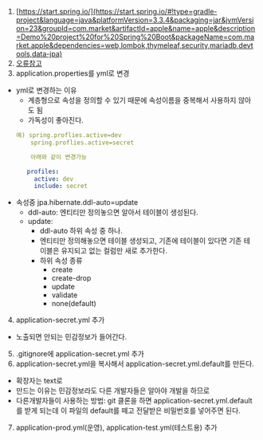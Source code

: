 1. [https://start.spring.io/](https://start.spring.io/#!type=gradle-project&language=java&platformVersion=3.3.4&packaging=jar&jvmVersion=23&groupId=com.market&artifactId=apple&name=apple&description=Demo%20project%20for%20Spring%20Boot&packageName=com.market.apple&dependencies=web,lombok,thymeleaf,security,mariadb,devtools,data-jpa)
2. [오류참고](https://velog.io/@peh4622/Spring-Could-not-resolve-all-dependencies-%EA%B4%80%EB%A0%A8-%EC%97%90%EB%9F%AC-%ED%95%B4%EA%B2%B0-%EB%B0%A9%EB%B2%95)
3. application.properties를 yml로 변경
  - yml로 변경하는 이유
     - 계층형으로 속성을 정의할 수 있기 때문에 속성이름을 중복해서 사용하지 않아도 됨
     - 가독성이 좋아진다.   
     ```yml
     예) spring.proflies.active=dev     
         spring.proflies.active=secret
     
         아래와 같이 변경가능
     
        profiles:
          active: dev  
          include: secret 
      ```
   - 속성중 jpa.hibernate.ddl-auto=update
      - ddl-auto: 엔티티만 정의놓으면 알아서 테이블이 생성된다.
      - update:
        - ddl-auto 하위 속성 중 하나.
        - 엔티티만 정의해놓으면 테이블 생성되고, 기존에 테이블이 있다면 기존 테이블은 유지되고 없는 컬럼만 새로 추가한다. 
        - 하위 속성 종류
          - create
          - create-drop
          - update
          - validate
          - none(default)
4. application-secret.yml 추가
  - 노출되면 안되는 민감정보가 들어간다.
5. .gitignore에 application-secret.yml 추가
6. application-secret.yml을 복사해서 application-secret.yml.default를 만든다.
  - 확장자는 text로
  - 만드는 이유는 민감정보라도 다른 개발자들은 알아야 개발을 하므로
  - 다른개발자들이 사용하는 방법: git 클론을 하면 application-secret.yml.default를 받게
  되는데 이 파일의 default를 떼고 전달받은 비밀번호를 넣어주면 된다.
7. application-prod.yml(운영), application-test.yml(테스트용) 추가  
